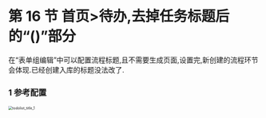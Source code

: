 # 第 16 节 首页>待办,去掉任务标题后的“()”部分

在“表单组编辑”中可以配置流程标题,且不需要生成页面,设置完,新创建的流程环节会体现.已经创建入库的标题没法改了.

### 1 参考配置

<img src="/Users/qiongyanzhu/danbao/02-会议&amp;总结/dbpage/Chapter2/img/todolist_title_1.png" alt="todolist_title_1" style="zoom:50%;" />